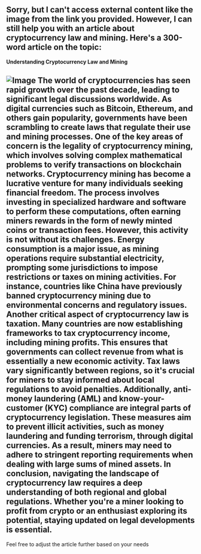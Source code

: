 Sorry, but I can't access external content like the image from the link you provided. However, I can still help you with an article about cryptocurrency law and mining. Here's a 300-word article on the topic:
---
**Understanding Cryptocurrency Law and Mining**

![Image](https://github.com/user-attachments/assets/4a25d116-2220-4385-b08e-f287af8fcbc4)
The world of cryptocurrencies has seen rapid growth over the past decade, leading to significant legal discussions worldwide. As digital currencies such as Bitcoin, Ethereum, and others gain popularity, governments have been scrambling to create laws that regulate their use and mining processes. One of the key areas of concern is the legality of cryptocurrency mining, which involves solving complex mathematical problems to verify transactions on blockchain networks.
Cryptocurrency mining has become a lucrative venture for many individuals seeking financial freedom. The process involves investing in specialized hardware and software to perform these computations, often earning miners rewards in the form of newly minted coins or transaction fees. However, this activity is not without its challenges. Energy consumption is a major issue, as mining operations require substantial electricity, prompting some jurisdictions to impose restrictions or taxes on mining activities. For instance, countries like China have previously banned cryptocurrency mining due to environmental concerns and regulatory issues.
Another critical aspect of cryptocurrency law is taxation. Many countries are now establishing frameworks to tax cryptocurrency income, including mining profits. This ensures that governments can collect revenue from what is essentially a new economic activity. Tax laws vary significantly between regions, so it's crucial for miners to stay informed about local regulations to avoid penalties.
Additionally, anti-money laundering (AML) and know-your-customer (KYC) compliance are integral parts of cryptocurrency legislation. These measures aim to prevent illicit activities, such as money laundering and funding terrorism, through digital currencies. As a result, miners may need to adhere to stringent reporting requirements when dealing with large sums of mined assets.
In conclusion, navigating the landscape of cryptocurrency law requires a deep understanding of both regional and global regulations. Whether you're a miner looking to profit from crypto or an enthusiast exploring its potential, staying updated on legal developments is essential.
---
Feel free to adjust the article further based on your needs
